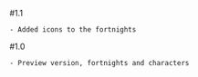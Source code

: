 #1.1

    - Added icons to the fortnights

#1.0
    
    - Preview version, fortnights and characters

